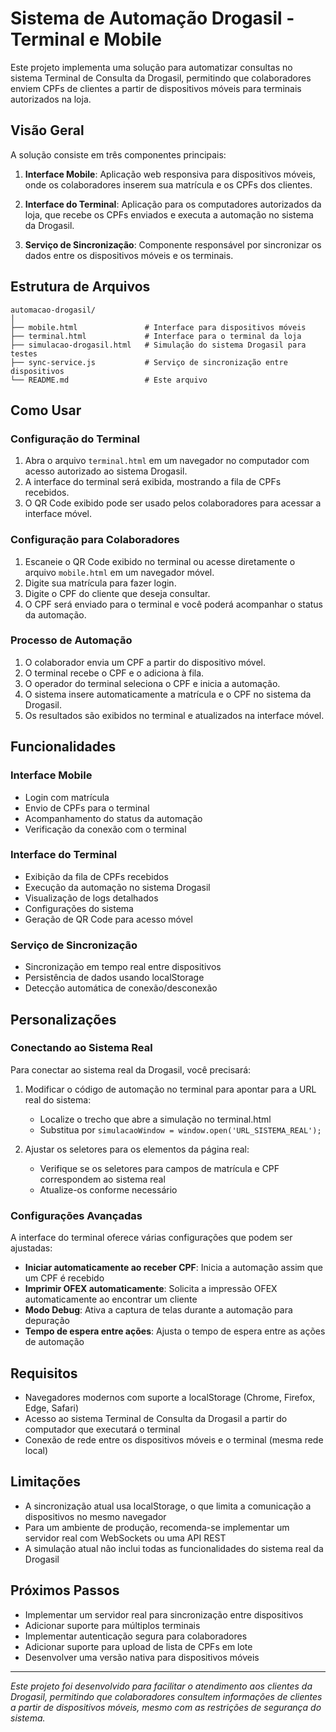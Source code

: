 # Sistema de Automação Drogasil - Terminal e Mobile

Este projeto implementa uma solução para automatizar consultas no sistema Terminal de Consulta da Drogasil, permitindo que colaboradores enviem CPFs de clientes a partir de dispositivos móveis para terminais autorizados na loja.

## Visão Geral

A solução consiste em três componentes principais:

1. **Interface Mobile**: Aplicação web responsiva para dispositivos móveis, onde os colaboradores inserem sua matrícula e os CPFs dos clientes.

2. **Interface do Terminal**: Aplicação para os computadores autorizados da loja, que recebe os CPFs enviados e executa a automação no sistema da Drogasil.

3. **Serviço de Sincronização**: Componente responsável por sincronizar os dados entre os dispositivos móveis e os terminais.

## Estrutura de Arquivos

```
automacao-drogasil/
│
├── mobile.html               # Interface para dispositivos móveis
├── terminal.html             # Interface para o terminal da loja
├── simulacao-drogasil.html   # Simulação do sistema Drogasil para testes
├── sync-service.js           # Serviço de sincronização entre dispositivos
└── README.md                 # Este arquivo
```

## Como Usar

### Configuração do Terminal

1. Abra o arquivo `terminal.html` em um navegador no computador com acesso autorizado ao sistema Drogasil.
2. A interface do terminal será exibida, mostrando a fila de CPFs recebidos.
3. O QR Code exibido pode ser usado pelos colaboradores para acessar a interface móvel.

### Configuração para Colaboradores

1. Escaneie o QR Code exibido no terminal ou acesse diretamente o arquivo `mobile.html` em um navegador móvel.
2. Digite sua matrícula para fazer login.
3. Digite o CPF do cliente que deseja consultar.
4. O CPF será enviado para o terminal e você poderá acompanhar o status da automação.

### Processo de Automação

1. O colaborador envia um CPF a partir do dispositivo móvel.
2. O terminal recebe o CPF e o adiciona à fila.
3. O operador do terminal seleciona o CPF e inicia a automação.
4. O sistema insere automaticamente a matrícula e o CPF no sistema da Drogasil.
5. Os resultados são exibidos no terminal e atualizados na interface móvel.

## Funcionalidades

### Interface Mobile

- Login com matrícula
- Envio de CPFs para o terminal
- Acompanhamento do status da automação
- Verificação da conexão com o terminal

### Interface do Terminal

- Exibição da fila de CPFs recebidos
- Execução da automação no sistema Drogasil
- Visualização de logs detalhados
- Configurações do sistema
- Geração de QR Code para acesso móvel

### Serviço de Sincronização

- Sincronização em tempo real entre dispositivos
- Persistência de dados usando localStorage
- Detecção automática de conexão/desconexão

## Personalizações

### Conectando ao Sistema Real

Para conectar ao sistema real da Drogasil, você precisará:

1. Modificar o código de automação no terminal para apontar para a URL real do sistema:

   - Localize o trecho que abre a simulação no terminal.html
   - Substitua por `simulacaoWindow = window.open('URL_SISTEMA_REAL');`

2. Ajustar os seletores para os elementos da página real:
   - Verifique se os seletores para campos de matrícula e CPF correspondem ao sistema real
   - Atualize-os conforme necessário

### Configurações Avançadas

A interface do terminal oferece várias configurações que podem ser ajustadas:

- **Iniciar automaticamente ao receber CPF**: Inicia a automação assim que um CPF é recebido
- **Imprimir OFEX automaticamente**: Solicita a impressão OFEX automaticamente ao encontrar um cliente
- **Modo Debug**: Ativa a captura de telas durante a automação para depuração
- **Tempo de espera entre ações**: Ajusta o tempo de espera entre as ações de automação

## Requisitos

- Navegadores modernos com suporte a localStorage (Chrome, Firefox, Edge, Safari)
- Acesso ao sistema Terminal de Consulta da Drogasil a partir do computador que executará o terminal
- Conexão de rede entre os dispositivos móveis e o terminal (mesma rede local)

## Limitações

- A sincronização atual usa localStorage, o que limita a comunicação a dispositivos no mesmo navegador
- Para um ambiente de produção, recomenda-se implementar um servidor real com WebSockets ou uma API REST
- A simulação atual não inclui todas as funcionalidades do sistema real da Drogasil

## Próximos Passos

- Implementar um servidor real para sincronização entre dispositivos
- Adicionar suporte para múltiplos terminais
- Implementar autenticação segura para colaboradores
- Adicionar suporte para upload de lista de CPFs em lote
- Desenvolver uma versão nativa para dispositivos móveis

---

_Este projeto foi desenvolvido para facilitar o atendimento aos clientes da Drogasil, permitindo que colaboradores consultem informações de clientes a partir de dispositivos móveis, mesmo com as restrições de segurança do sistema._

